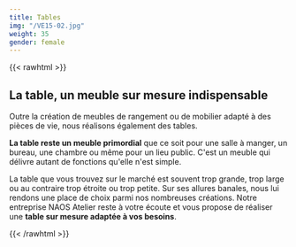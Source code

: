 ```yaml
---
title: Tables
img: "/VE15-02.jpg"
weight: 35
gender: female
---
```


{{< rawhtml >}}
<h2>La table, un meuble sur mesure indispensable</h2>
<div class="tw">
    <p>Outre la création de meubles de rangement ou de mobilier adapté à des pièces de vie, nous réalisons également des tables.</p>
    <p><strong>La table reste un meuble primordial</strong> que ce soit pour une salle à manger, un bureau, une chambre ou même pour un lieu public. C&#39;est un meuble qui délivre autant de fonctions qu&#39;elle n&#39;est simple.</p>
    <p>La table que vous trouvez sur le marché est souvent trop grande, trop large ou au contraire trop étroite ou trop petite. Sur ses allures banales, nous lui rendons une place de choix parmi nos nombreuses créations. Notre entreprise NAOS Atelier reste à votre écoute et vous propose de réaliser une <strong>table sur mesure adaptée à vos besoins</strong>.</p>
</div>
{{< /rawhtml >}}